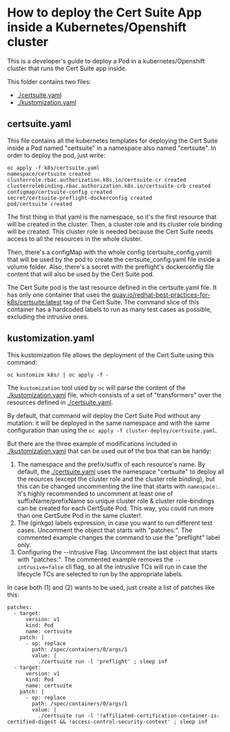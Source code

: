 <!-- markdownlint-disable line-length no-bare-urls no-emphasis-as-heading -->
# How to deploy the Cert Suite App inside a Kubernetes/Openshift cluster

This is a developer's guide to deploy a Pod in a kubernetes/Openshift cluster that runs the Cert Suite app inside.

This folder contains two files:

* [./certsuite.yaml](certsuite.yaml)
* [./kustomization.yaml](kustomization.yaml)

## certsuite.yaml

This file contains all the kubernetes templates for deploying the Cert Suite inside a Pod named "certsuite" in a namespace also named "certsuite". In order to deploy the pod, just write:

```console
oc apply -f k8s/certsuite.yaml
namespace/certsuite created
clusterrole.rbac.authorization.k8s.io/certsuite-cr created
clusterrolebinding.rbac.authorization.k8s.io/certsuite-crb created
configmap/certsuite-config created
secret/certsuite-preflight-dockerconfig created
pod/certsuite created
```

The first thing in that yaml is the namespace, so it's the first resource that will be created in the cluster. Then, a cluster role and its cluster role binding will be created. This cluster role is needed because the Cert Suite needs access to all the resources in the whole cluster.

Then, there's a configMap with the whole config (certsuite_config.yaml) that will be used by the pod to create the certsuite_config.yaml file inside a volume folder. Also, there's a secret with the preflight's dockerconfig file content that will also be used by the Cert Suite pod.

The Cert Suite pod is the last resource defined in the certsuite.yaml file. It has only one container that uses the [quay.io/redhat-best-practices-for-k8s/certsuite:latest](latest) tag of the Cert Suite. The command slice of this container has a hardcoded labels to run as many test cases as possible, excluding the intrusive ones.

## kustomization.yaml

This kustomization file allows the deployment of the Cert Suite using this command:

```console
oc kustomize k8s/ | oc apply -f -
```

The `kustomization` tool used by `oc` will parse the content of the [./kustomization.yaml](kustomization.yaml) file, which consists of a set of "transformers" over the resources defined in [./certsuite.yaml](certsuite.yaml).

By default, that command will deploy the Cert Suite Pod without any mutation: it will be deployed in the same namespace and with the same configuration than using the `oc apply -f cluster-deploy/certsuite.yaml`.

But there are the three example of modifications included in [./kustomization.yaml](kustomization.yaml) that can be used out of the box that can be handy:

1. The namespace and the prefix/suffix of each resource's name. By default, the [./certsuite.yaml](certsuite.yaml) uses the namespace "certsuite" to deploy all the reources (except the cluster role and the cluster role binding), but this can be changed uncommenting the line that starts with `namespace:`. It's highly recommended to uncomment at least one of suffixName/prefixName so unique cluster role & cluster role-bindings can be created for each CertSuite Pod. This way, you could run more than one CertSuite Pod in the same cluster!.
2. The (ginkgo) labels expression, in case you want to run different test cases. Uncomment the object that starts with "patches:". The commented example changes the command to use the "preflight" label only.
3. Configuring the --intrusive Flag. Uncomment the last object that starts with "patches:". The commented example removes the `--intrusive=false` cli flag, so all the intrusive TCs will run in case the lifecycle TCs are selected to run by the appropriate labels.

In case both (1) and (2) wants to be used, just create a list of patches like this:

```console
patches:
  - target:
      version: v1
      kind: Pod
      name: certsuite
    patch: |
      - op: replace
        path: /spec/containers/0/args/1
        value: |
          ./certsuite run -l 'preflight' ; sleep inf
  - target:
      version: v1
      kind: Pod
      name: certsuite
    patch: |
      - op: replace
        path: /spec/containers/0/args/1
        value: |
          ./certsuite run -l '!affiliated-certification-container-is-certified-digest && !access-control-security-context' ; sleep inf
```
